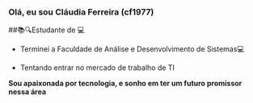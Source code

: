 ### Olá, eu sou Cláudia Ferreira (cf1977)

##📚🔍Estudante de 💻

- Terminei a Faculdade de Análise e Desenvolvimento de Sistemas💻

- Tentando entrar no mercado de trabalho de TI

**Sou apaixonada por tecnologia, e sonho em ter um futuro promissor nessa área**

